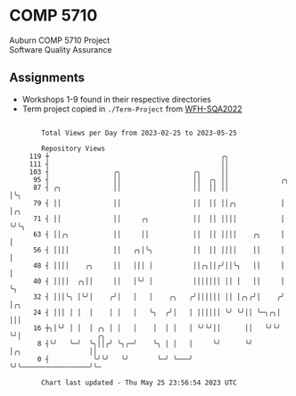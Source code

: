 # COMP 5710
Auburn COMP 5710 Project  
Software Quality Assurance

## Assignments
- Workshops 1-9 found in their respective directories
- Term project copied in `./Term-Project` from [WFH-SQA2022](https://github.com/wumphlett/WFH-SQA2022-AUBURN)

```

        Total Views per Day from 2023-02-25 to 2023-05-25

        Repository Views
     119 ┼                                           ╭╮
     111 ┤                                           ││
     103 ┤                ╭╮                  ╭╮     ││
      95 ┤                ││                  ││  ╭╮ ││             ╭╮
      87 ┤ ╭╮             ││                  ││  ││ ││             │╰╮
      79 ┤ ││             ││                  ││  ││ ││╭╮           │ │╭╮
      71 ┤ ││             ││     ╭╮           ││  ││ ││││           │ ╰╯╰╮
      63 ┤ ││╭╮           ││     ││           ││  ││ ││││    ╭╮     │    │
      56 ┤ ││││           ││   ╭╮│╰╮          ││  ││ ││││    ││     │    │
      48 ┤ ││││    ╭╮     ││   │││ │          ││╭╮││╭╯││╰╮   ││     │    │
      40 ┤ ││││  ╭╮││     ││   │╰╯ │          │││││││ ││ │   ││     │    ╰╮
      32 ┤ │││╰╮ │╰╯│    ╭╯│   │   │    ╭╮   ╭╯││││││ ││ │╭╮╭╯│    ╭╯     │╭╮
      24 ┤ │││ │ │  │    │ │   │   ╰╮  ╭╯│   │ ││││││ ╰╯ ╰╯││ ╰─╮╭╮│      │││
      16 ┼╮│╰╯ │ │  │ ╭╮ │ │   │    │  │ │   │ ╰╯╰╯││      ││   ╰╯╰╯      ╰╯│                   ╭╮
       8 ┤╰╯   ╰─╯  ╰╮││╭╯ ╰╮╭─╯    ╰╮ │ │   │     ╰╯      ╰╯               │╭╮                 ││
       0 ┤           ╰╯╰╯   ╰╯       ╰─╯ ╰───╯                              ╰╯╰─────────────────╯╰─

        Chart last updated - Thu May 25 23:56:54 2023 UTC
        
```
